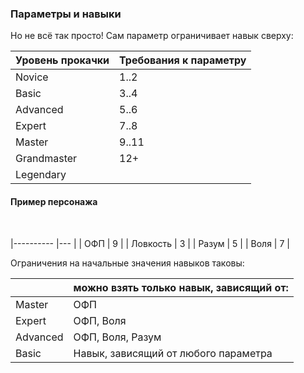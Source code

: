 ### Параметры и навыки

Но не всё так просто! Сам параметр ограничивает навык сверху:

| Уровень прокачки 	| Требования к параметру 	|
|------------------	|------------------------	|
| Novice           	| 1..2                   	|
| Basic            	| 3..4                   	|
| Advanced         	| 5..6                   	|
| Expert           	| 7..8                   	|
| Master           	| 9..11                  	|
| Grandmaster      	| 12+                    	|
| Legendary        	|                        	|

#### Пример персонажа

<br>

|----------	|---	|
| ОФП      	| 9 	|
| Ловкость 	| 3 	|
| Разум    	| 5 	|
| Воля     	| 7 	|


Ограничения на начальные значения навыков таковы:<br>

|          	| можно взять только навык, зависящий от: 	|
|----------	|-----------------------------------------	|
| Master   	| ОФП                                     	|
| Expert   	| ОФП, Воля                               	|
| Advanced 	| ОФП, Воля, Разум                        	|
| Basic    	| Навык, зависящий от любого параметра    	|
